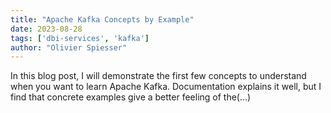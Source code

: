 ```yaml
---
title: "Apache Kafka Concepts by Example"
date: 2023-08-28
tags: ['dbi-services', 'kafka']
author: "Olivier Spiesser"
---
```

In this blog post, I will demonstrate the first few concepts to understand when you want to learn Apache Kafka. Documentation explains it well, but I find that concrete examples give a better feeling of the(…)